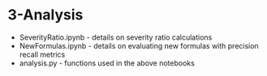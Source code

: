 # 3-Analysis

* SeverityRatio.ipynb - details on severity ratio calculations
* NewFormulas.ipynb - details on evaluating new formulas with precision recall metrics
* analysis.py - functions used in the above notebooks